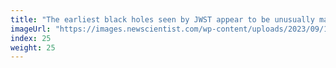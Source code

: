 ```yaml
---
title: "The earliest black holes seen by JWST appear to be unusually massive"
imageUrl: "https://images.newscientist.com/wp-content/uploads/2023/09/13114910/SEI_171281973.jpg?width=600"
index: 25
weight: 25
---
```

